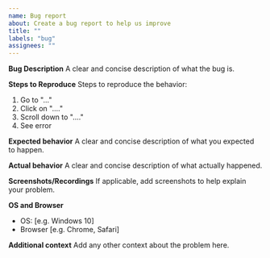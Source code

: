 ```yaml
---
name: Bug report
about: Create a bug report to help us improve
title: ""
labels: "bug"
assignees: ""
---
```


**Bug Description**
A clear and concise description of what the bug is.

**Steps to Reproduce**
Steps to reproduce the behavior:

1. Go to "..."
2. Click on "...."
3. Scroll down to "...."
4. See error

**Expected behavior**
A clear and concise description of what you expected to happen.

**Actual behavior**
A clear and concise description of what actually happened.

**Screenshots/Recordings**
If applicable, add screenshots to help explain your problem.

**OS and Browser**

- OS: [e.g. Windows 10]
- Browser [e.g. Chrome, Safari]

**Additional context**
Add any other context about the problem here.
